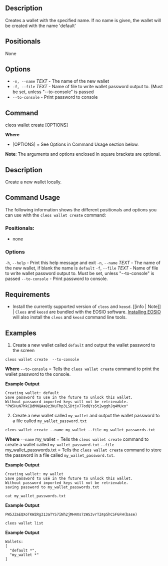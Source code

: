 ## Description

Creates a wallet with the specified name. If no name is given, the wallet will be created with the name 'default'

## Positionals
None
## Options
- `-n, --name` _TEXT_ - The name of the new wallet
- `-f, --file` _TEXT_ - Name of file to write wallet password output to. (Must be set, unless "--to-console" is passed
- `--to-console` - Print password to console

## Command
cleos wallet create [OPTIONS]

**Where**
* [OPTIONS] = See Options in Command Usage section below. 

**Note**: The arguments and options enclosed in square brackets are optional.

## Description
Create a new wallet locally.

## Command Usage
The following information shows the different positionals and options you can use with the `cleos wallet create` command:

### Positionals:
- none
### Options
`-h`, `--help` - Print this help message and exit
`-n`, `--name` _TEXT_ - The name of the new wallet, if blank the name is `default`
`-f`, `--file` _TEXT_ - Name of file to write wallet password output to. Must be set, unless "--to-console" is passed
`--to-console` - Print password to console.

## Requirements
* Install the currently supported version of `cleos` and `keosd`.
[[info | Note]]
| `Cleos` and `keosd` are bundled with the EOSIO software. [Installing EOSIO](../../00_install/index.md) will also install the `cleos` and `keosd`  command line tools. 

## Examples
1. Create a new wallet called `default` and output the wallet password to the screen
```shell
cleos wallet create  --to-console
```
**Where**
`--to-console` = Tells the `cleos wallet create` command to print the wallet password to the console.

**Example Output**
```shell
Creating wallet: default
Save password to use in the future to unlock this wallet.
Without password imported keys will not be retrievable.
"PW5HuN7hkCBdMNQAa8z3NuThp3LSDtjv77odQYs5t2wgghJq4MUxo"
```

2. Create a new wallet called `my_wallet` and output the wallet password to a file called `my_wallet_password.txt`
```shell
cleos wallet create --name my_wallet --file my_wallet_passwords.txt 
```
**Where**
`--name` my_wallet = Tells the `cleos wallet create` command to create a wallet called `my_wallet_password.txt`
`--file` my_wallet_passwords.txt = Tells the `cleos wallet create` command to store the password in a file called `my_wallet_password.txt`.

**Example Output**
```shell
Creating wallet: my_wallet
Save password to use in the future to unlock this wallet.
Without password imported keys will not be retrievable.
saving password to my_wallet_passwords.txt
```

```shell
cat my_wallet_passwords.txt
```

**Example Output**
```shell
PW5JZaEQXoTKWZRg313aTYS7iNh2jMH4Xs7zWS3vrTZ4p5hCSFGFH(base)
```

```shell
cleos wallet list
```

**Example Output**
```shell
Wallets:
[
  "default *",
  "my_wallet *"
]
```
